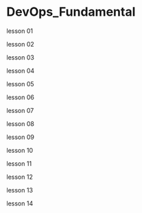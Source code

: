 # DevOps_Fundamental
lesson 01

lesson 02

lesson 03

lesson 04

lesson 05

lesson 06

lesson 07

lesson 08

lesson 09

lesson 10

lesson 11

lesson 12

lesson 13

lesson 14
